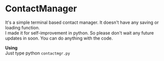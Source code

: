 # ContactManager

It's a simple terminal based contact manager. It doesn't have any saving or loading function.\
I made it for self-improvement in python. So please don't wait any future updates in soon. You can do anything with the code.

**Using**\
Just type python `contactmgr.py`
